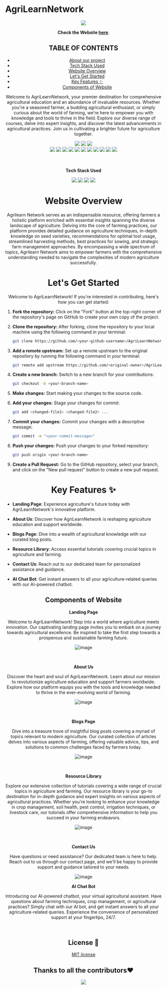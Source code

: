 # AgriLearnNetwork

<div align = "center">
 <img src="https://emojiisland.com/cdn/shop/products/26_large.png?v=1571606116" >
 <div>

  
**Check the Website [here](https://suchitra-sahoo.github.io/AgriLearnNetwork//)**.

## TABLE OF CONTENTS

- [About our project](#About-our-project)
- [Tech Stack Used](#Tech-Stack-Used)
- [Website Overview](#Website-Overview)
- [Let's Get Started](#lets-get-started)
- [Key Features ✨](#Key-Features-✨)
- [Components of Website](#Components-of-Website)


Welcome to AgriLearnNetwork, your premier destination for comprehensive agricultural education and an abundance of invaluable resources. Whether you're a seasoned farmer, a budding agricultural enthusiast, or simply curious about the world of farming, we're here to empower you with knowledge and tools to thrive in the field. Explore our diverse range of courses, delve into expert insights, and discover the latest advancements in agricultural practices. Join us in cultivating a brighter future for agriculture together.
<div align="center">
<img src="https://forthebadge.com/images/badges/built-with-love.svg" />
<img src="https://forthebadge.com/images/badges/uses-brains.svg" />
<img src="https://forthebadge.com/images/badges/powered-by-responsibility.svg" />
   <br>
 <img src="https://img.shields.io/github/repo-size/Suchitra-Sahoo/AgriLearnNetwork?style=for-the-badge">

   <img src="https://img.shields.io/github/issues/Suchitra-Sahoo/AgriLearnNetwork?style=for-the-badge" />
   <img src="https://img.shields.io/github/issues-closed-raw/Suchitra-Sahoo/AgriLearnNetwork?style=for-the-badge" />
    <img src="https://img.shields.io/github/license/Suchitra-Sahoo/AgriLearnNetwork?style=for-the-badge" />

   <img src="https://img.shields.io/github/issues-pr/Suchitra-Sahoo/AgriLearnNetwork?style=for-the-badge" />
    <img src="https://img.shields.io/github/contributors/Suchitra-Sahoo/AgriLearnNetwork?style=for-the-badge" />
    <img src="https://img.shields.io/github/stars/Suchitra-Sahoo/AgriLearnNetwork?style=for-the-badge" />

   <img src="https://img.shields.io/github/issues-pr-closed-raw/Suchitra-Sahoo/AgriLearnNetwork?style=for-the-badge" />
   <img src="https://img.shields.io/github/forks/Suchitra-Sahoo/AgriLearnNetwork?style=for-the-badge" />
  <img src="https://img.shields.io/github/last-commit/Suchitra-Sahoo/AgriLearnNetwork?style=for-the-badge" />
  <img src="https://api.visitorbadge.io/api/visitors?path=https://github.com/Suchitra-Sahoo/AgriLearnNetwork&label=visitors&countColor=%2337d67a&style=for-the-badge&labelStyle=upper" />

 </div>  
  
<br>
<br>

**Tech Stack Used**

<div align="center">
 <img src="https://img.shields.io/badge/HTML5-E34F26.svg?style=for-the-badge&logo=HTML5&logoColor=white">
 <img src="https://img.shields.io/badge/CSS3-1572B6.svg?style=for-the-badge&logo=CSS3&logoColor=white">
 <img src="https://img.shields.io/badge/Bootstrap-7952B3.svg?style=for-the-badge&logo=Bootstrap&logoColor=white">
 <img src="https://img.shields.io/badge/JavaScript-F7DF1E.svg?style=for-the-badge&logo=JavaScript&logoColor=white">

</div>

# Website Overview

Agrilearn Network serves as an indispensable resource, offering farmers a holistic platform enriched with essential insights spanning the diverse landscape of agriculture. Delving into the core of farming practices, our platform provides detailed guidance on agriculture techniques, in-depth knowledge on seed varieties, recommendations for optimal tool usage, streamlined harvesting methods, best practices for sowing, and strategic farm management approaches. By encompassing a wide spectrum of topics, Agrilearn Network aims to empower farmers with the comprehensive understanding needed to navigate the complexities of modern agriculture successfully.

# Let's Get Started

<p>Welcome to AgriLearnNetwork! If you're interested in contributing, here's how you can get started:</p>

<div align="left">

1. **Fork the repository:** Click on the "Fork" button at the top-right corner of the repository's page on GitHub to create your own copy of the project.

2. **Clone the repository:** After forking, clone the repository to your local machine using the following command in your terminal:

   ```bash
   git clone https://github.com/<your-github-username>/AgriLearnNetwork.git
   ```

3. **Add a remote upstream:** Set up a remote upstream to the original repository by running the following command in your terminal:

   ```bash
   git remote add upstream https://github.com/<original-owner>/AgriLearnNetwork/
   ```

4. **Create a new branch:** Switch to a new branch for your contributions:

   ```bash
   git checkout -b <your-branch-name>
   ```

5. **Make changes:** Start making your changes to the source code.

6. **Add your changes:** Stage your changes for commit:

   ```bash
   git add <changed-file1> <changed-file2> ...
   ```

7. **Commit your changes:** Commit your changes with a descriptive message:

   ```bash
   git commit -m "<your-commit-message>"
   ```

8. **Push your changes:** Push your changes to your forked repository:

   ```bash
   git push origin <your-branch-name>
   ```

9. **Create a Pull Request:** Go to the GitHub repository, select your branch, and click on the "New pull request" button to create a new pull request.

</div>

# Key Features ✨

<div align="left">

- **Landing Page**: Experience agriculture's future today with AgriLearnNetwork's innovative platform.

- **About Us**: Discover how AgriLearnNetwork is reshaping agriculture education and support worldwide.

- **Blogs Page**: Dive into a wealth of agricultural knowledge with our curated blog posts.
  
- **Resource Library**: Access essential tutorials covering crucial topics in agriculture and farming.

- **Contact Us**: Reach out to our dedicated team for personalized assistance and guidance.

- **AI Chat Bot**: Get instant answers to all your agriculture-related queries with our AI-powered chatbot.

</div>

**Components of Website**
---
 
**Landing Page**
 
 Welcome to AgriLearnNetwork! Step into a world where agriculture meets innovation. Our captivating landing page invites you to embark on a journey towards agricultural excellence. Be inspired to take the first step towards a prosperous and sustainable farming future.
 
![image](https://github.com/Suchitra-Sahoo/AgriLearnNetwork/blob/main/components/Screenshot%202024-05-04%20205856.png)

<br>

**About Us**
 
 Discover the heart and soul of AgriLearnNetwork. Learn about our mission to revolutionize agriculture education and support farmers worldwide. Explore how our platform equips you with the tools and knowledge needed to thrive in the ever-evolving world of farming.

![image](https://github.com/Suchitra-Sahoo/AgriLearnNetwork/blob/main/components/Screenshot%202024-05-04%20210028.png)
 
<br>

**Blogs Page**
 
Dive into a treasure trove of insightful blog posts covering a myriad of topics relevant to modern agriculture. Our curated collection of articles delves into various aspects of farming, offering valuable advice, tips, and solutions to common challenges faced by farmers today.

![image](https://github.com/Suchitra-Sahoo/AgriLearnNetwork/blob/main/components/Screenshot%202024-05-04%20210125.png)
 
<br>
  
  
**Resource Library**
 
 Explore our extensive collection of tutorials covering a wide range of crucial topics in agriculture and farming. Our resource library is your go-to destination for in-depth guidance and expert insights on various aspects of agricultural practices. Whether you're looking to enhance your knowledge in crop management, soil health, pest control, irrigation techniques, or livestock care, our tutorials offer comprehensive information to help you succeed in your farming endeavors. 

![image](https://github.com/Suchitra-Sahoo/AgriLearnNetwork/blob/main/components/Screenshot%202024-05-04%20210212.png)

<br>

**Contact Us**

Have questions or need assistance? Our dedicated team is here to help. Reach out to us through our contact page, and we'll be happy to provide support and guidance tailored to your needs.

![image](https://github.com/Suchitra-Sahoo/AgriLearnNetwork/blob/main/components/Screenshot%202024-05-04%20210257.png)
<br>
  
**AI Chat Bot**

Introducing our AI-powered chatbot, your virtual agricultural assistant. Have questions about farming techniques, crop management, or agricultural practices? Simply chat with our AI bot, and get instant answers to all your agriculture-related queries. Experience the convenience of personalized support at your fingertips, 24/7.

<br>

## License 🪪
[MIT license](https://opensource.org/license/mit/)

## Thanks to all the contributors❤️
<a href="https://github.com/Suchitra-Sahoo/AgriLearnNetwork/graphs/contributors">
  <img src="https://contrib.rocks/image?repo=Suchitra-Sahoo/AgriLearnNetwork" />
</a>

